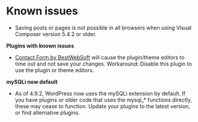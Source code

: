 # Known issues

- Saving posts or pages is not possible in all browsers when using Visual Composer version 5.4.2 or older.

**Plugins with known issues**

- [Contact Form by BestWebSoft](https://wordpress.org/plugins/contact-form-plugin/) will cause the plugin/theme editors to time out and not save your changes. Workaround: Disable this plugin to use the plugin or theme editors.

**mySQLi now default**

- As of 4.9.2, WordPress now uses the mySQLi extension by default. If you have plugins or older code that uses the mysql_* functions directly, these may cease to function. Update your plugins to the latest version, or find alternative plugins.